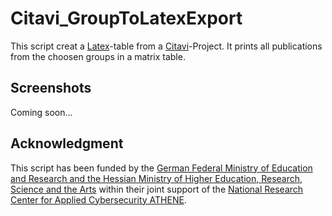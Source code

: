 # Citavi_GroupToLatexExport
This script creat a [Latex](https://www.latex-project.org/)-table from a [Citavi](https://www.citavi.com/)-Project. It prints all publications from the choosen groups in a matrix table.

## Screenshots
Coming soon...

## Acknowledgment
This script has been funded by the [German Federal Ministry of Education and Research and the Hessian Ministry of Higher Education, Research, Science and the Arts](https://www.bmbf.de/) within their joint support of the [National Research Center for Applied Cybersecurity ATHENE](https://www.athene-center.de/).
